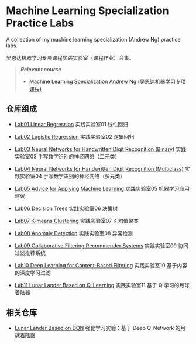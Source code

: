 # Machine Learning Specialization Practice Labs

A collection of my machine learning specialization (Andrew Ng) practice labs.

吴恩达机器学习专项课程实践实验室（课程作业）合集。

> ***Relevant course***
> * [Machine Learning Specialization Andrew Ng (吴恩达机器学习专项课程)](https://www.coursera.org/specializations/machine-learning-introduction)

## 仓库组成

* [Lab01 Linear Regression](Lab01_Linear_Regression)
实践实验室01 线性回归

* [Lab02 Logistic Regression](Lab02_Logistic_Regression)
实践实验室02 逻辑回归

* [Lab03 Neural Networks for Handwritten Digit Recognition (Binary)](Lab03_Neural_Networks_for_Handwritten_Digit_Recognition_Binary)
实践实验室03 手写数字识别的神经网络（二元类）

* [Lab04 Neural Networks for Handwritten Digit Recognition (Multiclass)](Lab04_Neural_Networks_for_Handwritten_Digit_Recognition_Multiclass)
实践实验室04 手写数字识别的神经网络（多元类）

* [Lab05 Advice for Applying Machine Learning](Lab05_Advice_for_Applying_Machine_Learning)
实践实验室05 机器学习应用建议

* [Lab06 Decision Trees](Lab06_Decision_Trees)
实践实验室06 决策树

* [Lab07 K-means Clustering](Lab07_K-means_Clustering)
实践实验室07 K 均值聚类

* [Lab08 Anomaly Detection](Lab08_Anomaly_Detection)
实践实验室08 异常检测

* [Lab09 Collaborative Filtering Recommender Systems](Lab09_Collaborative_Filtering_Recommender_Systems)
实践实验室09 协同过滤推荐系统

* [Lab10 Deep Learning for Content-Based Filtering](Lab10_Deep_Learning_for_Content-Based_Filtering)
实践实验室10 基于内容的深度学习过滤

* [Lab11 Lunar Lander Based on Q-Learning](Lab11_Lunar_Lander_Based_on_Q-Learning)
实践实验室11 基于 Q 学习的月球着陆器

## 相关仓库

* [Lunar Lander Based on DQN](https://github.com/MinmusLin/Introduction_to_Artificial_Intelligence_Course_Assignments/tree/main/Lunar_Lander_Based_on_DQN)
强化学习实验：基于 Deep Q-Network 的月球着陆器

